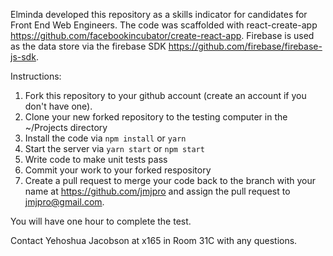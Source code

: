 Elminda developed this repository as a skills indicator for candidates for Front End Web Engineers. The code was scaffolded with react-create-app https://github.com/facebookincubator/create-react-app. Firebase is used as the data store via the firebase SDK https://github.com/firebase/firebase-js-sdk.

Instructions:
1. Fork this repository to your github account (create an account if you don't have one).
2. Clone your new forked repository to the testing computer in the ~/Projects directory
3. Install the code via `npm install` or `yarn`
4. Start the server via `yarn start` or `npm start`
5. Write code to make unit tests pass
6. Commit your work to your forked respository
7. Create a pull request to merge your code back to the branch with your name at https://github.com/jmjpro and assign the pull request to jmjpro@gmail.com.

You will have one hour to complete the test.

Contact Yehoshua Jacobson at x165 in Room 31C with any questions.
